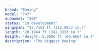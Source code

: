 ```yaml
---
brand: "Boeing"
model: "747"
submodel: "300"
status: "In development"
wingspan: "17.7153 ft (212.5833 in.)"
length: "20.1944 ft (242.3333 in.)"
heigth: "Height: 5.0556 ft (60.6667 in.)" 
description: "The biggest Boeing"
---
```

